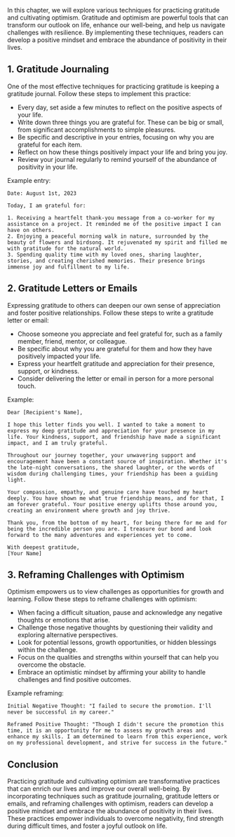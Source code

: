 
In this chapter, we will explore various techniques for practicing gratitude and cultivating optimism. Gratitude and optimism are powerful tools that can transform our outlook on life, enhance our well-being, and help us navigate challenges with resilience. By implementing these techniques, readers can develop a positive mindset and embrace the abundance of positivity in their lives.

**1. Gratitude Journaling**
---------------------------

One of the most effective techniques for practicing gratitude is keeping a gratitude journal. Follow these steps to implement this practice:

* Every day, set aside a few minutes to reflect on the positive aspects of your life.
* Write down three things you are grateful for. These can be big or small, from significant accomplishments to simple pleasures.
* Be specific and descriptive in your entries, focusing on why you are grateful for each item.
* Reflect on how these things positively impact your life and bring you joy.
* Review your journal regularly to remind yourself of the abundance of positivity in your life.

Example entry:

    Date: August 1st, 2023

    Today, I am grateful for:

    1. Receiving a heartfelt thank-you message from a co-worker for my assistance on a project. It reminded me of the positive impact I can have on others.
    2. Enjoying a peaceful morning walk in nature, surrounded by the beauty of flowers and birdsong. It rejuvenated my spirit and filled me with gratitude for the natural world.
    3. Spending quality time with my loved ones, sharing laughter, stories, and creating cherished memories. Their presence brings immense joy and fulfillment to my life.

**2. Gratitude Letters or Emails**
----------------------------------

Expressing gratitude to others can deepen our own sense of appreciation and foster positive relationships. Follow these steps to write a gratitude letter or email:

* Choose someone you appreciate and feel grateful for, such as a family member, friend, mentor, or colleague.
* Be specific about why you are grateful for them and how they have positively impacted your life.
* Express your heartfelt gratitude and appreciation for their presence, support, or kindness.
* Consider delivering the letter or email in person for a more personal touch.

Example:

    Dear [Recipient's Name],

    I hope this letter finds you well. I wanted to take a moment to express my deep gratitude and appreciation for your presence in my life. Your kindness, support, and friendship have made a significant impact, and I am truly grateful.

    Throughout our journey together, your unwavering support and encouragement have been a constant source of inspiration. Whether it's the late-night conversations, the shared laughter, or the words of wisdom during challenging times, your friendship has been a guiding light.

    Your compassion, empathy, and genuine care have touched my heart deeply. You have shown me what true friendship means, and for that, I am forever grateful. Your positive energy uplifts those around you, creating an environment where growth and joy thrive.

    Thank you, from the bottom of my heart, for being there for me and for being the incredible person you are. I treasure our bond and look forward to the many adventures and experiences yet to come.

    With deepest gratitude,
    [Your Name]

**3. Reframing Challenges with Optimism**
-----------------------------------------

Optimism empowers us to view challenges as opportunities for growth and learning. Follow these steps to reframe challenges with optimism:

* When facing a difficult situation, pause and acknowledge any negative thoughts or emotions that arise.
* Challenge those negative thoughts by questioning their validity and exploring alternative perspectives.
* Look for potential lessons, growth opportunities, or hidden blessings within the challenge.
* Focus on the qualities and strengths within yourself that can help you overcome the obstacle.
* Embrace an optimistic mindset by affirming your ability to handle challenges and find positive outcomes.

Example reframing:

    Initial Negative Thought: "I failed to secure the promotion. I'll never be successful in my career."

    Reframed Positive Thought: "Though I didn't secure the promotion this time, it is an opportunity for me to assess my growth areas and enhance my skills. I am determined to learn from this experience, work on my professional development, and strive for success in the future."

**Conclusion**
--------------

Practicing gratitude and cultivating optimism are transformative practices that can enrich our lives and improve our overall well-being. By incorporating techniques such as gratitude journaling, gratitude letters or emails, and reframing challenges with optimism, readers can develop a positive mindset and embrace the abundance of positivity in their lives. These practices empower individuals to overcome negativity, find strength during difficult times, and foster a joyful outlook on life.
